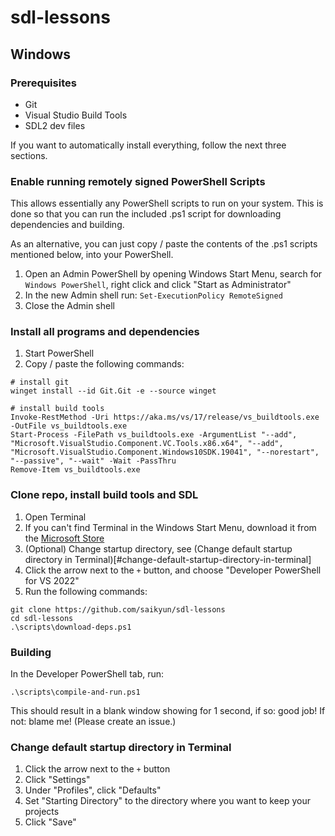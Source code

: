 # sdl-lessons

## Windows

### Prerequisites

* Git
* Visual Studio Build Tools
* SDL2 dev files

If you want to automatically install everything, follow the next three sections.

### Enable running remotely signed PowerShell Scripts

This allows essentially any PowerShell scripts to run on your system. This is done so that you can run the included .ps1 script for downloading dependencies and building.

As an alternative, you can just copy / paste the contents of the .ps1 scripts mentioned below, into your PowerShell.

1. Open an Admin PowerShell by opening Windows Start Menu, search for `Windows PowerShell`, right click and click "Start as Administrator"
2. In the new Admin shell run: `Set-ExecutionPolicy RemoteSigned`
3. Close the Admin shell

### Install all programs and dependencies

1. Start PowerShell
2. Copy / paste the following commands:
```
# install git
winget install --id Git.Git -e --source winget

# install build tools
Invoke-RestMethod -Uri https://aka.ms/vs/17/release/vs_buildtools.exe -OutFile vs_buildtools.exe
Start-Process -FilePath vs_buildtools.exe -ArgumentList "--add", "Microsoft.VisualStudio.Component.VC.Tools.x86.x64", "--add", "Microsoft.VisualStudio.Component.Windows10SDK.19041", "--norestart", "--passive", "--wait" -Wait -PassThru
Remove-Item vs_buildtools.exe
```

### Clone repo, install build tools and SDL

1. Open Terminal
  1. If you can't find Terminal in the Windows Start Menu, download it from the [Microsoft Store](https://apps.microsoft.com/store/detail/windows-terminal/9N0DX20HK701)
2. (Optional) Change startup directory, see (Change default startup directory in Terminal)[#change-default-startup-directory-in-terminal]
3. Click the arrow next to the `+` button, and choose "Developer PowerShell for VS 2022"
4. Run the following commands:
```
git clone https://github.com/saikyun/sdl-lessons
cd sdl-lessons
.\scripts\download-deps.ps1
```

### Building

In the Developer PowerShell tab, run:

```
.\scripts\compile-and-run.ps1
```

This should result in a blank window showing for 1 second, if so: good job! If not: blame me! (Please create an issue.)

### Change default startup directory in Terminal
1. Click the arrow next to the `+` button
2. Click "Settings"
3. Under "Profiles", click "Defaults"
4. Set "Starting Directory" to the directory where you want to keep your projects
5. Click "Save"
